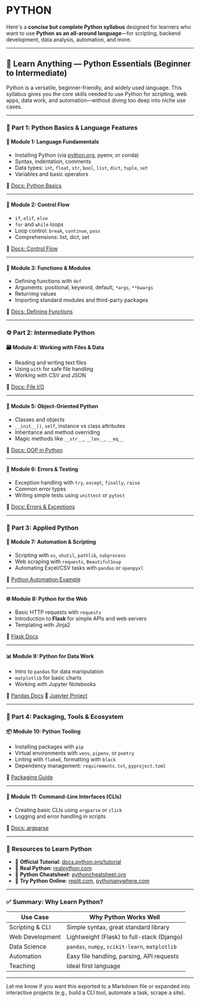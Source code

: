 # PYTHON

Here's a **concise but complete Python syllabus** designed for learners who want to use **Python as an all-around language**—for scripting, backend development, data analysis, automation, and more.

---

## 🐍 Learn Anything — Python Essentials (Beginner to Intermediate)

Python is a versatile, beginner-friendly, and widely used language. This syllabus gives you the core skills needed to use Python for scripting, web apps, data work, and automation—without diving too deep into niche use cases.

---

### 📗 Part 1: Python Basics & Language Features

#### 🧠 Module 1: Language Fundamentals

* Installing Python (via [python.org](https://www.python.org/), pyenv, or conda)
* Syntax, indentation, comments
* Data types: `int`, `float`, `str`, `bool`, `list`, `dict`, `tuple`, `set`
* Variables and basic operators

🔗 [Docs: Python Basics](https://docs.python.org/3/tutorial/introduction.html)

---

#### 🔁 Module 2: Control Flow

* `if`, `elif`, `else`
* `for` and `while` loops
* Loop control: `break`, `continue`, `pass`
* Comprehensions: list, dict, set

🔗 [Docs: Control Flow](https://docs.python.org/3/tutorial/controlflow.html)

---

#### 🧰 Module 3: Functions & Modules

* Defining functions with `def`
* Arguments: positional, keyword, default, `*args`, `**kwargs`
* Returning values
* Importing standard modules and third-party packages

🔗 [Docs: Defining Functions](https://docs.python.org/3/tutorial/controlflow.html#defining-functions)

---

### ⚙️ Part 2: Intermediate Python

#### 🗃️ Module 4: Working with Files & Data

* Reading and writing text files
* Using `with` for safe file handling
* Working with CSV and JSON

🔗 [Docs: File I/O](https://docs.python.org/3/tutorial/inputoutput.html#reading-and-writing-files)

---

#### 🧱 Module 5: Object-Oriented Python

* Classes and objects
* `__init__()`, `self`, instance vs class attributes
* Inheritance and method overriding
* Magic methods like `__str__`, `__len__`, `__eq__`

🔗 [Docs: OOP in Python](https://docs.python.org/3/tutorial/classes.html)

---

#### 🧪 Module 6: Errors & Testing

* Exception handling with `try`, `except`, `finally`, `raise`
* Common error types
* Writing simple tests using `unittest` or `pytest`

🔗 [Docs: Errors & Exceptions](https://docs.python.org/3/tutorial/errors.html)

---

### 🧩 Part 3: Applied Python

#### 🤖 Module 7: Automation & Scripting

* Scripting with `os`, `shutil`, `pathlib`, `subprocess`
* Web scraping with `requests`, `BeautifulSoup`
* Automating Excel/CSV tasks with `pandas` or `openpyxl`

🔗 [Python Automation Example](https://realpython.com/working-with-files-in-python/)

---

#### 🌐 Module 8: Python for the Web

* Basic HTTP requests with `requests`
* Introduction to **Flask** for simple APIs and web servers
* Templating with Jinja2

🔗 [Flask Docs](https://flask.palletsprojects.com/en/latest/)

---

#### 📊 Module 9: Python for Data Work

* Intro to `pandas` for data manipulation
* `matplotlib` for basic charts
* Working with Jupyter Notebooks

🔗 [Pandas Docs](https://pandas.pydata.org/docs/)
🔗 [Jupyter Project](https://jupyter.org/)

---

### 🔧 Part 4: Packaging, Tools & Ecosystem

#### 📦 Module 10: Python Tooling

* Installing packages with `pip`
* Virtual environments with `venv`, `pipenv`, or `poetry`
* Linting with `flake8`, formatting with `black`
* Dependency management: `requirements.txt`, `pyproject.toml`

🔗 [Packaging Guide](https://packaging.python.org/en/latest/)

---

#### 🧰 Module 11: Command-Line Interfaces (CLIs)

* Creating basic CLIs using `argparse` or `click`
* Logging and error handling in scripts

🔗 [Docs: argparse](https://docs.python.org/3/library/argparse.html)

---

### 🔗 Resources to Learn Python

* 🧪 **Official Tutorial**: [docs.python.org/tutorial](https://docs.python.org/3/tutorial/)
* 🧠 **Real Python**: [realpython.com](https://realpython.com/)
* 📘 **Python Cheatsheet**: [pythoncheatsheet.org](https://www.pythoncheatsheet.org/)
* 🔁 **Try Python Online**: [replit.com](https://replit.com/), [pythonanywhere.com](https://www.pythonanywhere.com/)

---

### ✅ Summary: Why Learn Python?

| Use Case        | Why Python Works Well                           |
| --------------- | ----------------------------------------------- |
| Scripting & CLI | Simple syntax, great standard library           |
| Web Development | Lightweight (Flask) to full-stack (Django)      |
| Data Science    | `pandas`, `numpy`, `scikit-learn`, `matplotlib` |
| Automation      | Easy file handling, parsing, API requests       |
| Teaching        | Ideal first language                            |

---

Let me know if you want this exported to a Markdown file or expanded into interactive projects (e.g., build a CLI tool, automate a task, scrape a site).

